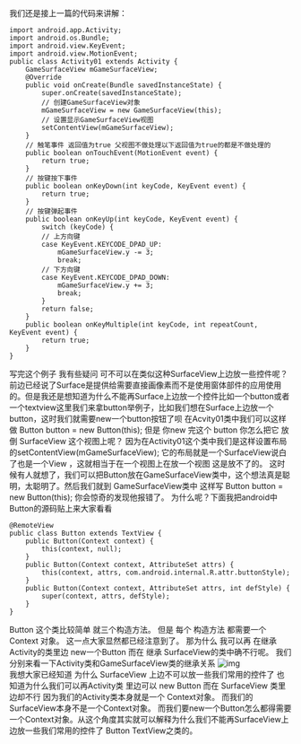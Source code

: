 我们还是接上一篇的代码来讲解：
```  
import android.app.Activity;
import android.os.Bundle;
import android.view.KeyEvent;
import android.view.MotionEvent;
public class Activity01 extends Activity {
	GameSurfaceView mGameSurfaceView;
	@Override
	public void onCreate(Bundle savedInstanceState) {
		super.onCreate(savedInstanceState);
		// 创建GameSurfaceView对象
		mGameSurfaceView = new GameSurfaceView(this);
		// 设置显示GameSurfaceView视图
		setContentView(mGameSurfaceView);
	}
	// 触笔事件 返回值为true 父视图不做处理以下返回值为true的都是不做处理的
	public boolean onTouchEvent(MotionEvent event) {
		return true;
	}
	// 按键按下事件
	public boolean onKeyDown(int keyCode, KeyEvent event) {
		return true;
	}
	// 按键弹起事件
	public boolean onKeyUp(int keyCode, KeyEvent event) {
		switch (keyCode) {
		// 上方向键
		case KeyEvent.KEYCODE_DPAD_UP:
			mGameSurfaceView.y -= 3;
			break;
		// 下方向键
		case KeyEvent.KEYCODE_DPAD_DOWN:
			mGameSurfaceView.y += 3;
			break;
		}
		return false;
	}
	public boolean onKeyMultiple(int keyCode, int repeatCount, KeyEvent event) {
		return true;
	}
}
```
写完这个例子 我有些疑问 
可不可以在类似这种SurfaceView上边放一些控件呢？ 
前边已经说了Surface是提供给需要直接画像素而不是使用窗体部件的应用使用的。但是我还是想知道为什么不能再Surface上边放一个控件比如一个button或者一个textview这里我们来拿button举例子，比如我们想在Surface上边放一个button，这时我们就需要new一个button按钮了呗  在Acvity01类中我们可以这样做 Button button = new Button(this); 
但是 你new 完这个 button 你怎么把它 放倒 SurfaceView 这个视图上呢？ 
因为在Activity01这个类中我们是这样设置布局的setContentView(mGameSurfaceView); 它的布局就是一个SurfaceView说白了也是一个View ，这就相当于在一个视图上在放一个视图 
这是放不了的。 
这时候有人就想了，我们可以把Button放在GameSurfaceView类中，这个想法真是聪明，太聪明了。然后我们就到 GameSurfaceView类中 这样写 Button button = new Button(this); 你会惊奇的发现他报错了。 
为什么呢？下面我把android中Button的源码贴上来大家看看
```  
@RemoteView
public class Button extends TextView {
	public Button(Context context) {
		this(context, null);
	}
	public Button(Context context, AttributeSet attrs) {
		this(context, attrs, com.android.internal.R.attr.buttonStyle);
	}
	public Button(Context context, AttributeSet attrs, int defStyle) {
		super(context, attrs, defStyle);
	}
}
```
Button 这个类比较简单 就三个构造方法。 但是 每个 构造方法 都需要一个 Context 对象。 
这一点大家显然都已经注意到了。 那为什么 我可以再 在继承Activity的类里边 new一个Button 而在 继承 SurfaceView的类中确不行呢。 
我们分别来看一下Activity类和GameSurfaceView类的继承关系
![img](P)  
我想大家已经知道 为什么 SurfaceView 上边不可以放一些我们常用的控件了 也知道为什么我们可以再Activity类 里边可以 new Button 而在 SurfaceView 类里边却不行 因为我们的Activity类本身就是一个 Context对象。 而我们的 SurfaceView本身不是一个Context对象。
而我们要new一个Button怎么都得需要一个Context对象。从这个角度其实就可以解释为什么我们不能再SurfaceView上边放一些我们常用的控件了 Button TextView之类的。